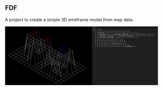
<!-- ABOUT THE PROJECT -->
## FDF

A project to create a simple 3D wireframe model from  map data.

<div align="center"><img src="screenshot.png" alt="Screenshot"></div>




